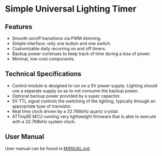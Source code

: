 # Simple Universal Lighting Timer

## Features
- Smooth on/off transitions via PWM dimming.
- Simple interface: only one button and one switch.
- Customizable daily recurring on and off timers.
- Backup power continues to keep track of time during a loss of power.
- Minimal, low-cost components.

## Technical Specifications
- Control module is designed to run on a 5V power supply. Lighting should use a separate supply so as to not consume the backup power.
- Optional backup power provided by a super capacitor.
- 5V TTL signal controls the switching of the lighting, typically through an appropriate type of transistor.
- Real time clock driven by a 32.768kHz quartz crystal.
- ATTiny85 MCU running very lightweight firmware that is able to execute with a 32.768kHz system clock.

## User Manual
User manual can be found in [MANUAL.md](MANUAL.md).
